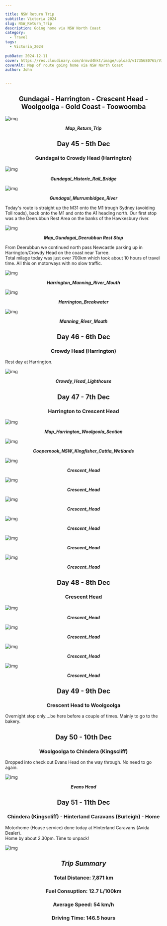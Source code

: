 ```yaml
---

title: NSW Return Trip
subtitle: Victoria 2024
slug: NSW_Return_Trip
description: Going home via NSW North Coast 
category:
  - Travel
tags:
  - Victoria_2024
  
pubDate: 2024-12-11
cover: https://res.cloudinary.com/drmvd4hkt/image/upload/v1735680765/Victoria_2024_Hero_Images/A_Hero_Crescent_Head_1_P1075715_ejpapr.jpg
coverAlt: Map of route going home via NSW North Coast 
author: John


---
```


<h2 style="text-align:center; "> Gundagai - Harrington - Crescent Head - Woolgoolga - Gold Coast - Toowoomba </h2>



![img](../../Images/Return_Trip/Map_Return_Trip_Map_Route_IMG_0132.jpg)
***<p style="text-align:center; ">Map_Return_Trip </p>***



<h2 style="text-align:center; "> Day 45 - 5th Dec</h2>

<h3 style="text-align:center; "> Gundagai to Crowdy Head (Harrington) </h3>



![img](../../Images/Return_Trip/Gundagai_Historic_Rail_Bridge_P1075689.jpg)
***<p style="text-align:center; "> Gundagai_Historic_Rail_Bridge </p>***

![img](../../Images/Return_Trip/Gundagai_Murrumbidgee_River_P1075693.jpg)
***<p style="text-align:center; "> Gundagai_Murrumbidgee_River </p>***


Today's route is straight up the M31 onto the M1 trough Sydney (avoiding Toll roads), back onto the M1 and onto the A1 heading north. Our first stop was a the Deerubbun Rest Area on the banks of the Hawkesbury river. 

![img](../../Images/Return_Trip/Map_Gundagai_Deerubbun_IMG_0131.jpg)
***<p style="text-align:center; "> Map_Gundagai_Deerubbun Rest Stop </p>***

From Deerubbun we continued north pass Newcastle parking up in Harrington/Crowdy Head on the coast near Tarree.
<br/>
Total milage today was just over 700km which took about 10 hours of travel time. All this on motorways with no slow traffic.

![img](../../Images/Return_Trip/Harrington_Manning_River_Mouth_DJI_0772.jpg)
***<p style="text-align:center; "> Harrington_Manning_River_Mouth </p>***

![img](../../Images/Return_Trip/Harrington_Breakwater_DJI_0771-Edit-Edit.jpg)
***<p style="text-align:center; "> Harrington_Breakwater </p>***

![img](../../Images/Return_Trip/Harrington_Manning_River_Mouth_DJI_0774-Edit.jpg)
***<p style="text-align:center; "> Manning_River_Mouth </p>***



<h2 style="text-align:center; "> Day 46 - 6th Dec</h2>

<h3 style="text-align:center; ">Crowdy Head (Harrington) </h3>


Rest day at Harrington.

![img](../../Images/Return_Trip/Crowdy_Head_Lighthouse_P1075698.jpg)
***<p style="text-align:center; "> Crowdy_Head_Lighthouse </p>***


<h2 style="text-align:center; "> Day 47 - 7th Dec</h2>

<h3 style="text-align:center; ">Harrington to Crescent Head </h3>



![img](../../Images/Return_Trip/Map_Harrington_Woolgoola_Section_IMG_0135.jpg)
***<p style="text-align:center; "> Map_Harrington_Woolgoola_Section </p>***

![img](../../Images/Return_Trip/Coopernook_NSW_Kingfisher_Cattia_Wetlands_DSC9250-Edit-Edit.jpg)
***<p style="text-align:center; "> Coopernook_NSW_Kingfisher_Cattia_Wetlands </p>***

![img](../../Images/Return_Trip/A_Hero_Crescent_Head_1_P1075715.jpg)
***<p style="text-align:center; "> Crescent_Head </p>***

![img](../../Images/Return_Trip/Crescent_Head_2_P1075726.jpg)
***<p style="text-align:center; "> Crescent_Head </p>***

![img](../../Images/Return_Trip/Crescent_Head_4_P1075735.jpg)
***<p style="text-align:center; "> Crescent_Head </p>***

![img](../../Images/Return_Trip/Crescent_Head_5_P1075751.jpg)
***<p style="text-align:center; "> Crescent_Head </p>***

![img](../../Images/Return_Trip/Crescent_Head_6_P1075756-Edit.jpg)
***<p style="text-align:center; "> Crescent_Head </p>***

![img](../../Images/Return_Trip/Crescent_Head_Creek_P1075706-Pano.jpg)
***<p style="text-align:center; "> Crescent_Head </p>***


<h2 style="text-align:center; "> Day 48 - 8th Dec</h2>

<h3 style="text-align:center; ">Crescent Head </h3>



![img](../../Images/Return_Trip/Crescent_Head_DJI_0792.jpg)
***<p style="text-align:center; "> Crescent_Head </p>***

![img](../../Images/Return_Trip/Crescent_Head_DJI_0794-Pano.jpg)
***<p style="text-align:center; "> Crescent_Head </p>***

![img](../../Images/Return_Trip/Crescent_Head_DJI_0806.jpg)
***<p style="text-align:center; "> Crescent_Head </p>***

![img](../../Images/Return_Trip/Crescent_Head_DJI_0810.jpg)
***<p style="text-align:center; "> Crescent_Head </p>***


<h2 style="text-align:center; "> Day 49 - 9th Dec</h2>

<h3 style="text-align:center; ">Crescent Head to Woolgoolga </h3>



Overnight stop only....be here before a couple of times. Mainly to go to the bakery.

<h2 style="text-align:center; "> Day 50 - 10th Dec</h2>

<h3 style="text-align:center; ">Woolgoolga to Chindera (Kingscliff) </h3>


Dropped into check out Evans Head on the way through. No need to go again.


![img](../../Images/Return_Trip/Evans_Head_P1075802.jpg)
***<p style="text-align:center; "> Evans Head </p>***


<h2 style="text-align:center; "> Day 51 - 11th Dec</h2>

<h3 style="text-align:center; ">Chindera (Kingscliff) - Hinterland Caravans (Burleigh) - Home </h3>

Motorhome (House service) done today at Hinterland Caravans (Avida Dealer).
<br/>
Home by about 2.30pm. Time to unpack!

![img](../../Images/Return_Trip/Speedo_Trip_Summary_IMG_0319.jpg)

***<h2 style="text-align:center; "> Trip Summary </h2>***

<h3 style="text-align:center; "> Total Distance: 7,871 km</h3>
<h3 style="text-align:center; "> Fuel Consuption: 12.7 L/100km </h3>
<h3 style="text-align:center; "> Average Speed: 54 km/h </h3>
<h3 style="text-align:center; "> Driving Time: 146.5 hours </h3>

<br/>
<br/>
<br/>
<br/>